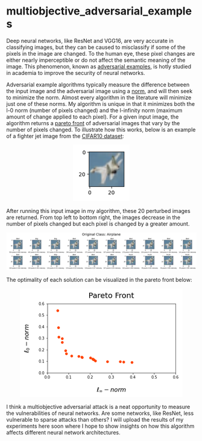 # multiobjective_adversarial_examples
Deep neural networks, like ResNet and VGG16, are very accurate in classifying images, but they can be caused to misclassify if some of the pixels in the image are changed. To the human eye, these pixel changes are either nearly imperceptible or do not affect the semantic meaning of the image. This phenomenon, known as [adversarial examples](https://pyimagesearch.com/2020/10/19/adversarial-images-and-attacks-with-keras-and-tensorflow/), is hotly studied in academia to improve the security of neural networks.

Adversarial example algorithms typically measure the difference between the input image and the adversarial image using a [norm](https://montjoile.medium.com/l0-norm-l1-norm-l2-norm-l-infinity-norm-7a7d18a4f40c), and will then seek to minimize the norm. Almost every  algorithm in the literature will minimize just one of these norms. My algorithm is unique in that it minimizes both the l-0 norm (number of pixels changed) and the l-infinity norm (maximum amount of change applied to each pixel). For a given input image, the algorithm returns a [pareto front](https://en.wikipedia.org/wiki/Pareto_front) of adversarial images that vary by the number of pixels changed. To illustrate how this works, below is an example of a fighter jet image from the [CIFAR10 dataset](https://en.wikipedia.org/wiki/CIFAR-10):

<p align="center">
  <img src="https://github.com/jaredratto22/multiobjective_adversarial_examples/blob/main/original_jetplane.png" alt="original CIFAR10 jet image"/>
</p>

After running this input image in my algorithm, these 20 perturbed images are returned. From top left to bottom right, the images decrease in the number of pixels changed but each pixel is changed by a greater amount.

![Pareto Images](set_of_images_jetplane.png)

The optimality of each solution can be visualized in the pareto front below:

<p align="center">
  <img src="https://github.com/jaredratto22/multiobjective_adversarial_examples/blob/main/pareto_front_jetplane.png" alt="Pareto Front"/>
</p>

I think a multiobjective adversarial attack is a neat opportunity to measure the vulnerabilities of neural networks. Are some networks, like ResNet, less vulnerable to sparse attacks than others? I will upload the results of my experiments here soon where I hope to show insights on how this algorithm affects different neural network architectures.
